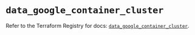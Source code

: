 # `data_google_container_cluster`

Refer to the Terraform Registry for docs: [`data_google_container_cluster`](https://registry.terraform.io/providers/hashicorp/google/6.44.0/docs/data-sources/container_cluster).
